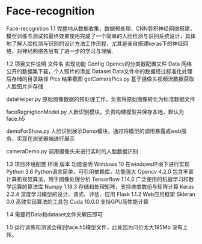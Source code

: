 # Face-recognition
Face-recognition
1.1
完整地从数据收集，数据预处理，CNN卷积神经网络搭建，模型训练与测试和最终效果使用完成了一个简单的人脸检测与识别系统设计，具体地了解人脸检测与识别的设计方法工作流程，尤其是亲自搭建keras下的神经网络，对神经网络各层有了进一步的学习与理解.

1.2 项目文件说明
文件名	实现功能
Config	Opencv的分类器配置文件
Data	网络公开的数据集下载，个人照片的添加
Dataset	Data文件中的数据经过标准化处理后存储的目录路径
Pics	结果截图
getCamaraPics.py	基于摄像头视频流数据获取人脸图片并存储

dataHelper.py
	原始图像数据的预处理工作，负责将原始图像转化为标准数据文件

faceRegnigtionModel.py
	人脸识别模块，负责构建模型并保存本地，默认为face.h5

demoForShow.py
	人脸识别展示Demo模块，通过将模型的调用暴露成web服务，实现在浏览器端进行展示

cameraDemo.py
	调用摄像头来进行实时的人脸数据识别

1.3 项目环境配置
环境	版本	功能说明
Windows	10	在windows环境下进行实现
Python	3.6	Python语言简单，可引用依赖库，功能强大
Opencv	4.2.0	包含丰富计算机视觉算法，用于图像处理分析
Tensorflow	1.14.0	广泛使用的机器学习和数学运算的算法库
Numpy	1.18.3	存储和处理矩阵，支持维度数组与矩阵计算
Keras	2.2.4	深度学习模型的设计、调式、评估、应用
Flask	1.1.2	Web应用框架
Skleran	0.0	高效实现算法的工具包
Cuda	10.0.0	支持GPU高性能计算

1.4 需要将Data和dataset文件夹解压即可

1.5 运行训练和测试会得到face.h5模型文件，此处因为问价太大195Mb 没有上传。
